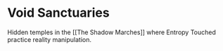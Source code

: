 # Void Sanctuaries
Hidden temples in the [[The Shadow Marches]] where Entropy Touched practice reality manipulation.